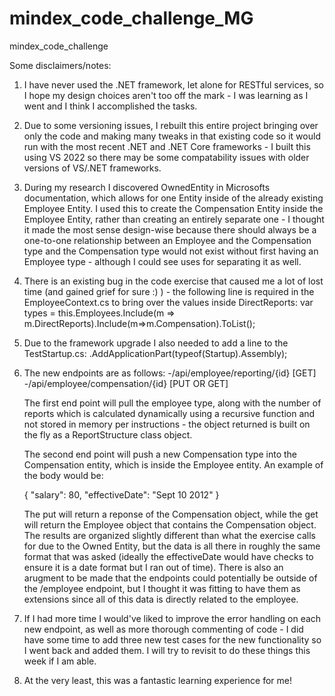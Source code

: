 # mindex_code_challenge_MG
mindex_code_challenge

Some disclaimers/notes:

1) I have never used the .NET framework, let alone for RESTful services, so I hope my design choices aren't too off the mark - I was learning as I went and I think I accomplished the tasks.
2) Due to some versioning issues, I rebuilt this entire project bringing over only the code and making many tweaks in that existing code so it would run with the most recent .NET and .NET Core frameworks - I built this using VS 2022 so there may be some compatability issues with older versions of VS/.NET frameworks.
3) During my research I discovered OwnedEntity in Microsofts documentation, which allows for one Entity inside of the already existing Employee Entity.  I used this to create the Compensation Entity inside the Employee Entity, rather than creating an entirely separate one - I thought it made the most sense design-wise because there should always be a one-to-one relationship between an Employee and the Compensation type and the Compensation type would not exist without first having an Employee type - although I could see uses for separating it as well.
4) There is an existing bug in the code exercise that caused me a lot of lost time (and gained grief for sure :) ) - the following line is required in the EmployeeContext.cs to bring over the values inside DirectReports:
  var types = this.Employees.Include(m => m.DirectReports).Include(m=>m.Compensation).ToList();
5) Due to the framework upgrade I also needed to add a line to the TestStartup.cs:
            .AddApplicationPart(typeof(Startup).Assembly);

6) The new endpoints are as follows:
    -/api/employee/reporting/{id} [GET]
    -/api/employee/compensation/{id} [PUT OR GET]
    
   The first end point will pull the employee type, along with the number of reports which is calculated dynamically using a recursive function and not stored in memory per instructions - the object returned is built on the fly as a ReportStructure class object.
   
   The second end point will push a new Compensation type into the Compensation entity, which is inside the Employee entity.  An example of the body would be:
   
   {
    "salary": 80,
    "effectiveDate": "Sept 10 2012"
    }
   
   The put will return a reponse of the Compensation object, while the get will return the Employee object that contains the Compensation object.  The results are organized slightly different than what the exercise calls for due to the Owned Entity, but the data is all there in roughly the same format that was asked (ideally the effectiveDate would have checks to ensure it is a date format but I ran out of time).  There is also an arugment to be made that the endpoints could potentially be outside of the /employee endpoint, but I thought it was fitting to have them as extensions since all of this data is directly related to the employee.
   
 7) If I had more time I would've liked to improve the error handling on each new endpoint, as well as more thorough commenting of code - I did have some time to add three new test cases for the new functionality so I went back and added them.  I will try to revisit to do these things this week if I am able.
 
 8) At the very least, this was a fantastic learning experience for me!
   
